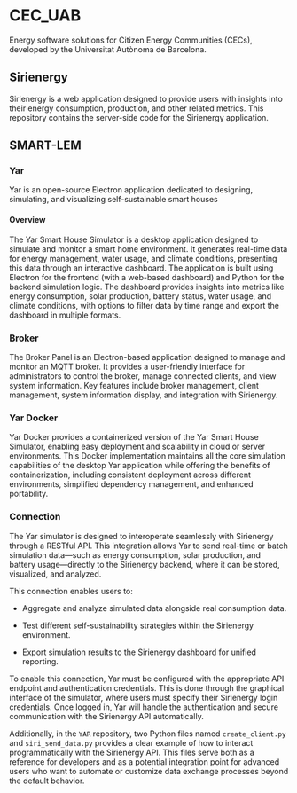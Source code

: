 # CEC_UAB

Energy software solutions for Citizen Energy Communities (CECs), developed by the Universitat Autònoma de Barcelona.

## Sirienergy

Sirienergy is a web application designed to provide users with insights into their energy consumption, production, and other related metrics. This repository contains the server-side code for the Sirienergy application.

## SMART-LEM

### Yar
Yar is an open-source Electron application dedicated to designing, simulating, and visualizing self-sustainable smart houses

#### Overview
The Yar Smart House Simulator is a desktop application designed to simulate and monitor a smart home environment. It generates real-time data for energy management, water usage, and climate conditions, presenting this data through an interactive dashboard. The application is built using Electron for the frontend (with a web-based dashboard) and Python for the backend simulation logic. The dashboard provides insights into metrics like energy consumption, solar production, battery status, water usage, and climate conditions, with options to filter data by time range and export the dashboard in multiple formats.

### Broker

The Broker Panel is an Electron-based application designed to manage and monitor an MQTT broker. It provides a user-friendly interface for administrators to control the broker, manage connected clients, and view system information. Key features include broker management, client management, system information display, and integration with Sirienergy.

### Yar Docker

Yar Docker provides a containerized version of the Yar Smart House Simulator, enabling easy deployment and scalability in cloud or server environments. This Docker implementation maintains all the core simulation capabilities of the desktop Yar application while offering the benefits of containerization, including consistent deployment across different environments, simplified dependency management, and enhanced portability.

### Connection
The Yar simulator is designed to interoperate seamlessly with Sirienergy through a RESTful API. This integration allows Yar to send real-time or batch simulation data—such as energy consumption, solar production, and battery usage—directly to the Sirienergy backend, where it can be stored, visualized, and analyzed.

This connection enables users to:
- Aggregate and analyze simulated data alongside real consumption data.

- Test different self-sustainability strategies within the Sirienergy environment.

- Export simulation results to the Sirienergy dashboard for unified reporting.

To enable this connection, Yar must be configured with the appropriate API endpoint and authentication credentials. This is done through the graphical interface of the simulator, where users must specify their Sirienergy login credentials. Once logged in, Yar will handle the authentication and secure communication with the Sirienergy API automatically.

Additionally, in the ```YAR``` repository, two Python files named ```create_client.py``` and ```siri_send_data.py```  provides a clear example of how to interact programmatically with the Sirienergy API. This files serve both as a reference for developers and as a potential integration point for advanced users who want to automate or customize data exchange processes beyond the default behavior.
